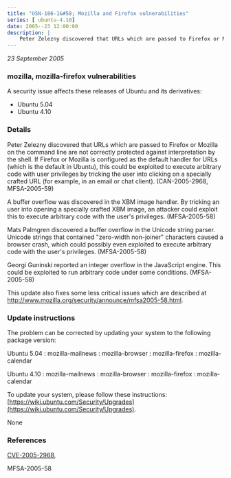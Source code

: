 ```yaml
---
title: "USN-186-1&#58; Mozilla and Firefox vulnerabilities"
series: [ ubuntu-4.10]
date: 2005--23 12:00:00
description: |
    Peter Zelezny discovered that URLs which are passed to Firefox or Mozilla on the command line are not correctly protected against interpretation by the shell. If Firefox or Mozilla is configured as the default handler for URLs (which is the default in Ubuntu), this could be exploited to execute arbitrary code with user privileges by tricking the user into clicking on a specially crafted URL (for example, in an email or chat client).  (CAN-2005-2968, MFSA-2005-59)
--- 
```

 
 

*23 September 2005*

### mozilla, mozilla-firefox vulnerabilities

A security issue affects these releases of Ubuntu and its derivatives:

* Ubuntu 5.04
* Ubuntu 4.10

### Details

Peter Zelezny discovered that URLs which are passed to Firefox or Mozilla on the command line are not correctly protected against interpretation by the shell. If Firefox or Mozilla is configured as the default handler for URLs (which is the default in Ubuntu), this could be exploited to execute arbitrary code with user privileges by tricking the user into clicking on a specially crafted URL (for example, in an email or chat client). (CAN-2005-2968, MFSA-2005-59)

A buffer overflow was discovered in the XBM image handler. By tricking an user into opening a specially crafted XBM image, an attacker could exploit this to execute arbitrary code with the user&#39;s privileges. (MFSA-2005-58)

Mats Palmgren discovered a buffer overflow in the Unicode string parser. Unicode strings that contained &quot;zero-width non-joiner&quot; characters caused a browser crash, which could possibly even exploited to execute arbitrary code with the user&#39;s privileges. (MFSA-2005-58)

Georgi Guninski reported an integer overflow in the JavaScript engine. This could be exploited to run arbitrary code under some conditions. (MFSA-2005-58)

This update also fixes some less critical issues which are described at http://www.mozilla.org/security/announce/mfsa2005-58.html.

### Update instructions

The problem can be corrected by updating your system to the following package version:

Ubuntu 5.04
 : mozilla-mailnews 
 : mozilla-browser 
 : mozilla-firefox 
 : mozilla-calendar 

Ubuntu 4.10
 : mozilla-mailnews 
 : mozilla-browser 
 : mozilla-firefox 
 : mozilla-calendar 

To update your system, please follow these instructions: [https://wiki.ubuntu.com/Security/Upgrades](https://wiki.ubuntu.com/Security/Upgrades).

None

### References

 
 [CVE-2005-2968](http://people.ubuntu.com/~ubuntu-security/cve/CVE-2005-2968), 

 MFSA-2005-58
 


